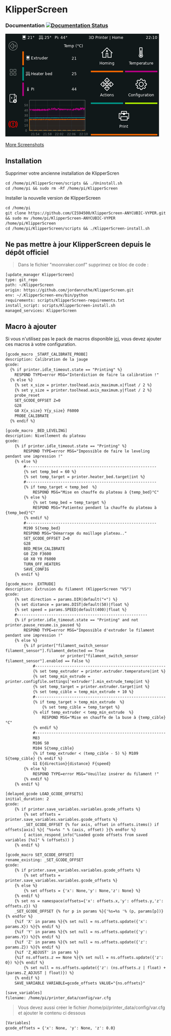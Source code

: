 # KlipperScreen

### Documentation [![Documentation Status](https://readthedocs.org/projects/klipperscreen/badge/?version=latest)](https://klipperscreen.readthedocs.io/en/latest/?badge=latest)

[![Main Menu](docs/img/panels/main_panel.png)](https://klipperscreen.readthedocs.io/en/latest/Panels/)

[More Screenshots](https://klipperscreen.readthedocs.io/en/latest/Panels/)  


## Installation

Supprimer votre ancienne installation de KlipperScren  

```
cd /home/pi/KlipperScreen/scripts && ./Uninstall.sh 
cd /home/pi && sudo rm -Rf /home/pi/KlipperScreen
```
Installer la nouvelle version de KlipperScreen  

```
cd /home/pi
git clone https://github.com/CIS94500/KlipperScreen-ANYCUBIC-VYPER.git && sudo mv /home/pi/KlipperScreen-ANYCUBIC-VYPER /home/pi/KlipperScreen
cd /home/pi/KlipperScreen/scripts && ./KlipperScreen-install.sh
```

## Ne pas mettre à jour KlipperScreen depuis le dépôt officiel   

>Dans le fichier "moonraker.conf" supprimez ce bloc de code :

```
[update_manager KlipperScreen]
type: git_repo
path: ~/KlipperScreen
origin: https://github.com/jordanruthe/KlipperScreen.git
env: ~/.KlipperScreen-env/bin/python
requirements: scripts/KlipperScreen-requirements.txt
install_script: scripts/KlipperScreen-install.sh
managed_services: KlipperScreen
```

## Macro à ajouter

Si vous n'utilisez pas le pack de macros disponible [ici](https://github.com/CIS94500/Klipper-Config-ANYCUBIC-VYPER/), vous devez ajouter ces macros à votre configuration.

```
[gcode_macro _START_CALIBRATE_PROBE]  
description: Calibration de la jauge  
gcode:  
  {% if printer.idle_timeout.state == "Printing" %}  
    RESPOND TYPE=error MSG="Interdiction de faire la calibration !"  
  {% else %}  
    {% set x_size = printer.toolhead.axis_maximum.x|float / 2 %}  
    {% set y_size = printer.toolhead.axis_maximum.y|float / 2 %}  
    probe_reset  
    SET_GCODE_OFFSET Z=0  
    G28  
    G0 X{x_size} Y{y_size} F6000  
    PROBE_CALIBRATE  
  {% endif %}  
```
```
[gcode_macro _BED_LEVELING]
description: Nivellement du plateau
gcode:
	{% if printer.idle_timeout.state == "Printing" %}
		RESPOND TYPE=error MSG="Impossible de faire le leveling pendant une impression !"
	{% else %}
		#---------------------------------------------------------
		{% set temp_bed = 60 %}
		{% set temp_target = printer.heater_bed.target|int %}
		#---------------------------------------------------------
		{% if temp_target < temp_bed  %}
			RESPOND MSG="Mise en chauffe du plateau à {temp_bed}°C"
		{% else %}
			{% set temp_bed = temp_target %}
			RESPOND MSG="Patientez pendant la chauffe du plateau à {temp_bed}°C"
		{% endif %}
		#---------------------------------------------------------
		M190 S{temp_bed}
		RESPOND MSG="Démarrage du maillage plateau.."
		SET_GCODE_OFFSET Z=0
		G28
		BED_MESH_CALIBRATE
		G0 Z20 F3600
		G0 X0 Y0 F6000
		TURN_OFF_HEATERS
		SAVE_CONFIG
	{% endif %} 
```
```
[gcode_macro _EXTRUDE]
description: Extrusion du filament (KlipperScreen "VS")
gcode:
	{% set direction = params.DIR|default("+") %}
	{% set distance = params.DIST|default(50)|float %}
	{% set speed = params.SPEED|default(400)|float %}
	#---------------------------------------------------------
	{% if printer.idle_timeout.state == "Printing" and not printer.pause_resume.is_paused %}
		RESPOND TYPE=error MSG="Impossible d'extruder le filament pendant une impression !"
	{% else %}
		{% if printer["filament_switch_sensor filament_sensor"].filament_detected == True 
						or printer["filament_switch_sensor filament_sensor"].enabled == False %}
			#---------------------------------------------------------
			{% set temp_extruder = printer.extruder.temperature|int %}
			{% set temp_min_extrude = printer.configfile.settings['extruder'].min_extrude_temp|int %}
			{% set temp_target = printer.extruder.target|int %}
			{% set temp_cible = temp_min_extrude + 10 %}
			#---------------------------------------------------------
			{% if temp_target > temp_min_extrude  %}
				{% set temp_cible = temp_target %}
			{% elif temp_extruder < temp_min_extrude  %}
				RESPOND MSG="Mise en chauffe de la buse à {temp_cible}°C"
			{% endif %}
			#---------------------------------------------------------
			M83
			M106 S0
			M104 S{temp_cible}
			{% if temp_extruder < (temp_cible - 5) %} M109 S{temp_cible} {% endif %}
			G1 E{direction}{distance} F{speed}
		{% else %}
			RESPOND TYPE=error MSG="Veuillez insérer du filament !"
		{% endif %}
	{% endif %}
```
```
[delayed_gcode LOAD_GCODE_OFFSETS]
initial_duration: 2
gcode:
	{% if printer.save_variables.variables.gcode_offsets %}
		{% set offsets = printer.save_variables.variables.gcode_offsets %}
		_SET_GCODE_OFFSET {% for axis, offset in offsets.items() if offsets[axis] %}{ "%s=%s " % (axis, offset) }{% endfor %}
		{ action_respond_info("Loaded gcode offsets from saved variables [%s]" % (offsets)) }
	{% endif %}
```
```
[gcode_macro SET_GCODE_OFFSET]
rename_existing: _SET_GCODE_OFFSET
gcode:
	{% if printer.save_variables.variables.gcode_offsets %}
		{% set offsets = printer.save_variables.variables.gcode_offsets %}
	{% else %}
		{% set offsets = {'x': None,'y': None,'z': None} %}
	{% endif %}
	{% set ns = namespace(offsets={'x': offsets.x,'y': offsets.y,'z': offsets.z}) %}
	_SET_GCODE_OFFSET {% for p in params %}{'%s=%s '% (p, params[p])}{% endfor %}
	{%if 'X' in params %}{% set null = ns.offsets.update({'x': params.X}) %}{% endif %}
	{%if 'Y' in params %}{% set null = ns.offsets.update({'y': params.Y}) %}{% endif %}
	{%if 'Z' in params %}{% set null = ns.offsets.update({'z': params.Z}) %}{% endif %}
	{%if 'Z_ADJUST' in params %}
	{%if ns.offsets.z == None %}{% set null = ns.offsets.update({'z': 0}) %}{% endif %}
		{% set null = ns.offsets.update({'z': (ns.offsets.z | float) + (params.Z_ADJUST | float)}) %}
	{% endif %}
	SAVE_VARIABLE VARIABLE=gcode_offsets VALUE="{ns.offsets}"
```
```
[save_variables]
filename: /home/pi/printer_data/config/var.cfg
```

>Vous devez aussi créer le fichier /home/pi/printer_data/config/var.cfg et ajouter le contenu ci dessous  

```
[Variables]
gcode_offsets = {'x': None, 'y': None, 'z': 0.0}
```
